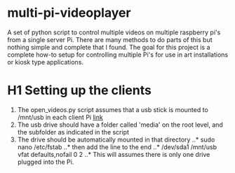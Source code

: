 # multi-pi-videoplayer

A set of python script to control multiple videos on multiple raspberry pi's from a single server Pi. There are many methods to do parts of this but nothing simple and complete that I found. The goal for this project is a complete how-to setup for controlling multiple Pi's for use in art installations or kiosk type applications.

# H1 Setting up the clients

1. The open_videos.py script assumes that a usb stick is mounted to /mnt/usb in each client Pi [link](https://www.raspberrypi.org/forums/viewtopic.php?f=63&t=38058)
2. The usb drive should have a folder called 'media' on the root level, and the subfolder as indicated in the script
3. The drive should be automatically mounted in that directory
..* sudo nano /etc/fstab
..* then add the line to the end
..* /dev/sda1 /mnt/usb vfat defaults,nofail 0 2
..* This will assumes there is only one drive plugged into the Pi.


